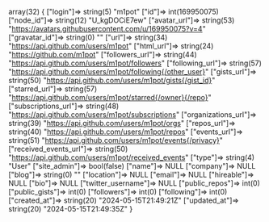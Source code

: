 array(32) {
  ["login"]=>
  string(5) "m1pot"
  ["id"]=>
  int(169950075)
  ["node_id"]=>
  string(12) "U_kgDOCiE7ew"
  ["avatar_url"]=>
  string(53) "https://avatars.githubusercontent.com/u/169950075?v=4"
  ["gravatar_id"]=>
  string(0) ""
  ["url"]=>
  string(34) "https://api.github.com/users/m1pot"
  ["html_url"]=>
  string(24) "https://github.com/m1pot"
  ["followers_url"]=>
  string(44) "https://api.github.com/users/m1pot/followers"
  ["following_url"]=>
  string(57) "https://api.github.com/users/m1pot/following{/other_user}"
  ["gists_url"]=>
  string(50) "https://api.github.com/users/m1pot/gists{/gist_id}"
  ["starred_url"]=>
  string(57) "https://api.github.com/users/m1pot/starred{/owner}{/repo}"
  ["subscriptions_url"]=>
  string(48) "https://api.github.com/users/m1pot/subscriptions"
  ["organizations_url"]=>
  string(39) "https://api.github.com/users/m1pot/orgs"
  ["repos_url"]=>
  string(40) "https://api.github.com/users/m1pot/repos"
  ["events_url"]=>
  string(51) "https://api.github.com/users/m1pot/events{/privacy}"
  ["received_events_url"]=>
  string(50) "https://api.github.com/users/m1pot/received_events"
  ["type"]=>
  string(4) "User"
  ["site_admin"]=>
  bool(false)
  ["name"]=>
  NULL
  ["company"]=>
  NULL
  ["blog"]=>
  string(0) ""
  ["location"]=>
  NULL
  ["email"]=>
  NULL
  ["hireable"]=>
  NULL
  ["bio"]=>
  NULL
  ["twitter_username"]=>
  NULL
  ["public_repos"]=>
  int(0)
  ["public_gists"]=>
  int(0)
  ["followers"]=>
  int(0)
  ["following"]=>
  int(0)
  ["created_at"]=>
  string(20) "2024-05-15T21:49:21Z"
  ["updated_at"]=>
  string(20) "2024-05-15T21:49:35Z"
}
